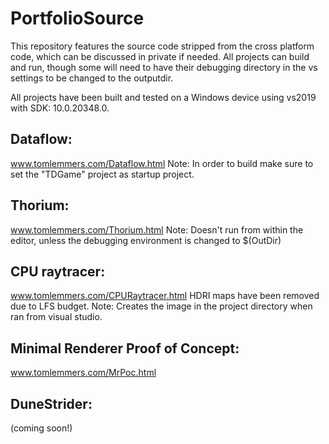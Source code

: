 # PortfolioSource
This repository features the source code stripped from the cross platform code, which can be discussed in private if needed. All projects can build and run, though some will need to have their debugging directory in the vs settings to be changed to the outputdir.

All projects have been built and tested on a Windows device using vs2019 with SDK: 10.0.20348.0.

## Dataflow: 
www.tomlemmers.com/Dataflow.html
Note: In order to build make sure to set the "TDGame" project as startup project.

## Thorium:
www.tomlemmers.com/Thorium.html
Note: Doesn't run from within the editor, unless the debugging environment is changed to $(OutDir)

## CPU raytracer:
www.tomlemmers.com/CPURaytracer.html
HDRI maps have been removed due to LFS budget.
Note: Creates the image in the project directory when ran from visual studio.

## Minimal Renderer Proof of Concept:
www.tomlemmers.com/MrPoc.html

## DuneStrider: 
(coming soon!)
